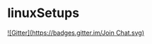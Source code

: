 # linuxSetups
[![Gitter](https://badges.gitter.im/Join Chat.svg)](https://gitter.im/diegoaguilar/linuxSetups?utm_source=badge&utm_medium=badge&utm_campaign=pr-badge&utm_content=badge)
